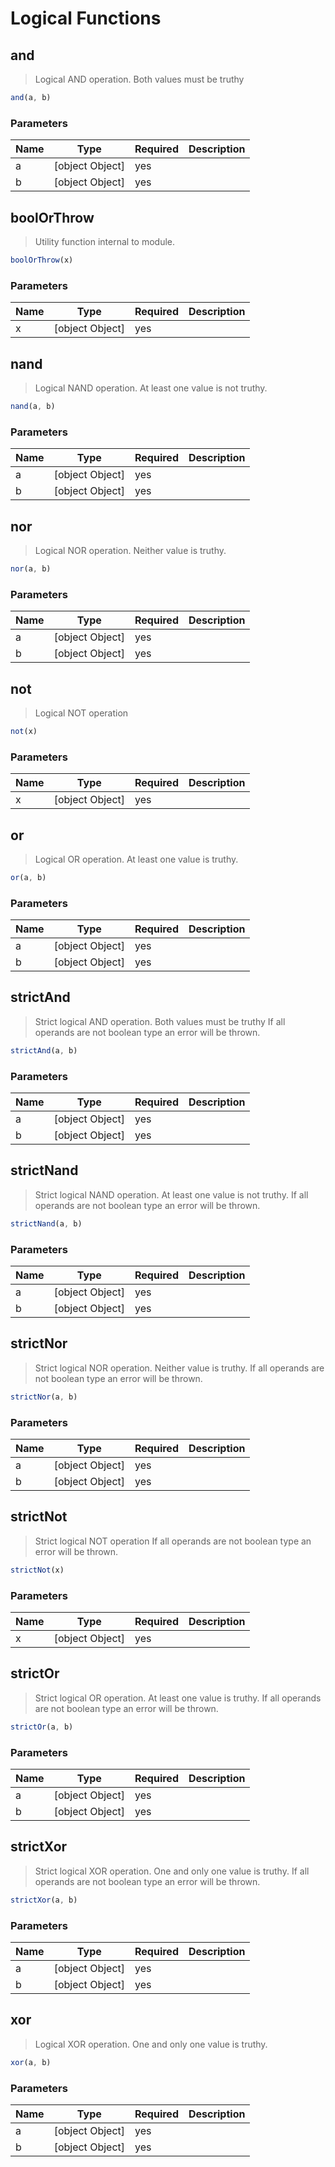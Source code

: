 # Logical Functions

## and

> Logical AND operation. Both values must be truthy
```js
and(a, b)
```



### Parameters

| Name | Type            | Required | Description |
| ---- | --------------- | -------- | ----------- |
| a    | [object Object] | yes      |             |
| b    | [object Object] | yes      |             |

## boolOrThrow

> Utility function internal to module.
```js
boolOrThrow(x)
```



### Parameters

| Name | Type            | Required | Description |
| ---- | --------------- | -------- | ----------- |
| x    | [object Object] | yes      |             |

## nand

> Logical NAND operation. At least one value is not truthy.
```js
nand(a, b)
```



### Parameters

| Name | Type            | Required | Description |
| ---- | --------------- | -------- | ----------- |
| a    | [object Object] | yes      |             |
| b    | [object Object] | yes      |             |

## nor

> Logical NOR operation. Neither value is truthy.
```js
nor(a, b)
```



### Parameters

| Name | Type            | Required | Description |
| ---- | --------------- | -------- | ----------- |
| a    | [object Object] | yes      |             |
| b    | [object Object] | yes      |             |

## not

> Logical NOT operation
```js
not(x)
```



### Parameters

| Name | Type            | Required | Description |
| ---- | --------------- | -------- | ----------- |
| x    | [object Object] | yes      |             |

## or

> Logical OR operation. At least one value is truthy.
```js
or(a, b)
```



### Parameters

| Name | Type            | Required | Description |
| ---- | --------------- | -------- | ----------- |
| a    | [object Object] | yes      |             |
| b    | [object Object] | yes      |             |

## strictAnd

> Strict logical AND operation. Both values must be truthy If all operands are not boolean type an error will be thrown.
```js
strictAnd(a, b)
```



### Parameters

| Name | Type            | Required | Description |
| ---- | --------------- | -------- | ----------- |
| a    | [object Object] | yes      |             |
| b    | [object Object] | yes      |             |

## strictNand

> Strict logical NAND operation. At least one value is not truthy. If all operands are not boolean type an error will be thrown.
```js
strictNand(a, b)
```



### Parameters

| Name | Type            | Required | Description |
| ---- | --------------- | -------- | ----------- |
| a    | [object Object] | yes      |             |
| b    | [object Object] | yes      |             |

## strictNor

> Strict logical NOR operation. Neither value is truthy. If all operands are not boolean type an error will be thrown.
```js
strictNor(a, b)
```



### Parameters

| Name | Type            | Required | Description |
| ---- | --------------- | -------- | ----------- |
| a    | [object Object] | yes      |             |
| b    | [object Object] | yes      |             |

## strictNot

> Strict logical NOT operation If all operands are not boolean type an error will be thrown.
```js
strictNot(x)
```



### Parameters

| Name | Type            | Required | Description |
| ---- | --------------- | -------- | ----------- |
| x    | [object Object] | yes      |             |

## strictOr

> Strict logical OR operation. At least one value is truthy. If all operands are not boolean type an error will be thrown.
```js
strictOr(a, b)
```



### Parameters

| Name | Type            | Required | Description |
| ---- | --------------- | -------- | ----------- |
| a    | [object Object] | yes      |             |
| b    | [object Object] | yes      |             |

## strictXor

> Strict logical XOR operation. One and only one value is truthy. If all operands are not boolean type an error will be thrown.
```js
strictXor(a, b)
```



### Parameters

| Name | Type            | Required | Description |
| ---- | --------------- | -------- | ----------- |
| a    | [object Object] | yes      |             |
| b    | [object Object] | yes      |             |

## xor

> Logical XOR operation. One and only one value is truthy.
```js
xor(a, b)
```



### Parameters

| Name | Type            | Required | Description |
| ---- | --------------- | -------- | ----------- |
| a    | [object Object] | yes      |             |
| b    | [object Object] | yes      |             |